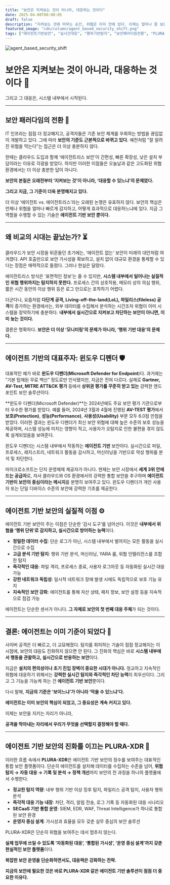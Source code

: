 ```yaml
---
title: "보안은 지켜보는 것이 아니라, 대응하는 것이다"
date: 2025-04-08T00:00:05
draft: false
description: "지켜보는 것에 머무는 순간, 위협은 이미 안에 있다. 이제는 얼마나 잘 보는지가 아니라, 얼마나 빠르고 정확하게 대응할 수 있는지가 보안의 기준이 되었다."
featured_image: "cdn/column/agent_based_security_shift.png"
tags: ["에이전트기반보안", "실시간대응", "행위기반탐지", "보안패러다임전환", "PLURA-XDR"]
---
```


<!--more-->
![agent_based_security_shift](https://blog.plura.io/cdn/column/agent_based_security_shift.png)

# 보안은 지켜보는 것이 아니라, 대응하는 것이다 🔐

그리고 그 대응은, 시스템 내부에서 시작된다.

---

## 보안 패러다임의 전환 🧭

IT 인프라는 점점 더 정교해지고, 공격자들은 기존 보안 체계를 우회하는 방법을 끊임없이 개발하고 있다. 그에 따라 **보안의 기준도 근본적으로 바뀌고 있다.** 예전처럼 "잘 알려진 위협을 막는다"는 접근은 더 이상 충분하지 않다.

한때는 클라우드 도입과 함께 ‘에이전트리스 보안’이 간편성, 빠른 확장성, 낮은 설치 부담이라는 이유로 각광을 받았다. 하지만 이러한 이점들은 오늘날과 같은 고도화된 위협 환경에서는 더 이상 충분한 답이 아니다.

**보안의 본질은 오래전부터 ‘지켜보는 것’이 아니라, ‘대응할 수 있느냐’의 문제였다.**

**그리고 지금, 그 기준이 더욱 분명해지고 있다.**

더 이상 ‘에이전트 vs. 에이전트리스’라는 오래된 논쟁은 유효하지 않다. 보안의 핵심은 언제나 위협을 얼마나 빠르게 감지하고, 어떻게 효과적으로 대응하느냐에 있다. 지금 그 역할을 수행할 수 있는 기술은 **에이전트 기반 보안 뿐이다.**

---

## 왜 비교의 시대는 끝났는가? ⏳

클라우드가 보안 시장을 뒤흔들던 초기에는, ‘에이전트 없는’ 보안이 미래의 대안처럼 여겨졌다. API 호출만으로 보안 가시성을 확보하고, 설치 없이 대규모 환경을 통제할 수 있다는 장점은 매력적으로 들렸다. 그러나 현실은 달랐다.

에이전트리스 방식은 ‘표면적인 정보’는 줄 수 있지만, **시스템 내부에서 일어나는 실질적인 위협 행위까지는 탐지하지 못한다.** 프로세스 간의 상호작용, 메모리 상의 의심 행위, 짧은 시간 동안의 이상 행위 등은 로그 만으로는 포착하기 어렵다.

더군다나, 요즘처럼 **다단계 공격, Living-off-the-land(LoL), 파일리스(fileless) 공격**이 증가하는 환경에서는, 외부 데이터를 수집해서 분석하는 시간조차 위협이 이미 시스템을 장악하기에 충분하다. **내부에서 실시간으로 지켜보고 차단하는 보안이 아니면, 이미 늦는 것이다.**

결론은 명확하다. **보안은 더 이상 ‘모니터링’의 문제가 아니라, ‘행위 기반 대응’의 문제다.**

---

## 에이전트 기반의 대표주자: 윈도우 디펜더 🛡️

대표적인 예가 바로 **윈도우 디펜더(Microsoft Defender for Endpoint**)다. 과거에는 “기본 탑재된 무료 백신” 정도로만 인식됐지만, 지금은 전혀 다르다. 실제로 **Gartner, AV-Test, MITRE ATT&CK 평가** 등에서 **상위권 평가를 꾸준히 받고 있는** 강력한 엔드포인트 보안 솔루션이다.

**윈도우 디펜더(Microsoft Defender)**는 2024년에도 주요 보안 평가 기관으로부터 우수한 평가를 받았다. 예를 들어, 2024년 3월과 4월에 진행된 **AV-TEST 평가**에서 **보호(Protection)**, **성능(Performance)**, **사용성(Usability)** 부문 모두 6.0점 만점을 받았다. 이러한 결과는 윈도우 디펜더가 최신 보안 위협에 대해 높은 수준의 보호 성능을 제공하며, 시스템 성능에 미치는 영향이 적고, 사용자가 오탐지로 인한 불편을 겪지 않도록 설계되었음을 보여준다.

윈도우 디펜더는 시스템 내부에서 작동하는 **에이전트 기반** 보안이다. 실시간으로 파일, 프로세스, 레지스트리, 네트워크 활동을 감시하고, 머신러닝을 기반으로 악성 행위를 분석 및 차단한다.

마이크로소프트는 단지 운영체제 제공자가 아니다. 현재는 보안 시장에서 **세계 3위 안에 드는 공급자**로, 자사 클라우드와 OS 환경에서의 강력한 통합 보안을 추구하며 **에이전트 기반이 보안의 중심이라는 메시지**를 분명히 보여주고 있다. 윈도우 디펜더가 개인 사용자 또는 단일 디바이스 수준의 보안에 강력한 기초를 제공한다.

---

## 에이전트 기반 보안의 실질적 이점 ⚙️

에이전트 기반 보안이 주는 이점은 단순한 ‘감시 도구’를 넘어선다. 이것은 **내부에서 위협을 ‘행위 단위’로 감지하고, 실시간으로 방어하는 능력**이다.

- **정밀한 데이터 수집**: 단순 로그가 아닌, 시스템 내부에서 벌어지는 모든 활동을 실시간으로 수집
- **고급 분석 기반 탐지**: 행위 기반 분석, 머신러닝, YARA 룰, 위협 인텔리전스를 조합한 탐지
- **즉각적인 대응**: 파일 격리, 프로세스 종료, 사용자 로그아웃 등 자동화된 실시간 대응 가능
- **강한 네트워크 독립성**: 일시적 네트워크 장애 발생 시에도 독립적으로 보호 기능 유지
- **지속적인 보안 강화**: 에이전트를 통해 자산 상태, 패치 정보, 보안 설정 등을 지속적으로 점검 가능

에이전트는 단순한 센서가 아니다. **그 자체로 보안의 첫 번째 대응 주체**가 되는 것이다.

---

## 결론: 에이전트는 이미 기준이 되었다 📌

사이버 공격은 더 빠르고, 더 교묘해졌다. 탐지를 회피하는 기술이 점점 정교해지는 이 시점에, 보안의 대응도 진화하지 않으면 안 된다. 그 진화의 핵심은 바로 **시스템 내부에서 행동을 관찰하고, 실시간으로 반응하는 보안**이다.

지금은 **설치의 편의성이나 초기 진입 장벽이 중요한 시대가 아니다.** 정교하고 지속적인 위협에 대응하기 위해서는 **강력한 실시간 탐지와 즉각적인 차단 능력**이 최우선이다. 그리고 그 기능을 가능케 하는 건 **에이전트 기반 보안**뿐이다.

다시 말해, **지금의 기준은 ‘보이느냐’가 아니라 ‘막을 수 있느냐’다.**

**에이전트는 이미 보안의 핵심이 되었고, 그 중요성은 계속 커지고 있다.**

이제는 보안을 지키는 자리가 아니라,

**공격을 막아내는 자리에서 우리가 무엇을 선택할지 결정해야 할 때다.**

---

## 에이전트 기반 보안의 진화를 이끄는 PLURA-XDR 🚀

이러한 흐름 속에서 **PLURA-XDR**은 에이전트 기반 보안의 정수를 보여주는 대표적인 통합 보안 플랫폼이다. 단순히 에이전트를 설치해 데이터를 수집하는 수준을 넘어, **위협 탐지 → 자동 대응 → 기록 및 분석 → 정책 개선**까지 보안의 전 과정을 하나의 플랫폼에서 수행한다.

- **정교한 탐지 역량**: 내부 행위 기반 이상 징후 탐지, 파일리스 공격 탐지, 사용자 행위 분석
- **즉각적 대응 기능 내장**: 차단, 격리, 알림 전송, 로그 기록 등 자동화된 대응 시나리오
- **SECaaS 기반 통합 운영**: SIEM, EDR, WAF, Threat Intelligence가 하나로 통합된 보안 환경
- **운영자 중심 설계**: 가시성과 효율을 모두 갖춘 실무 중심의 보안 솔루션

PLURA-XDR은 단순히 위협을 보여주는 데서 멈추지 않는다.

**실제 업무에 쓰일 수 있도록 ‘자동화된 대응’, ‘통합된 가시성’, ‘운영 중심 설계’까지 갖춘 현실적인 보안 플랫폼**이다.

**복잡한 보안 운영을 단순화하면서도, 대응력은 강화하는 전략.**

**지금의 보안에 필요한 것은 바로 PLURA-XDR 같은 에이전트 기반 솔루션이 점점 더 중요한 이유다.**
